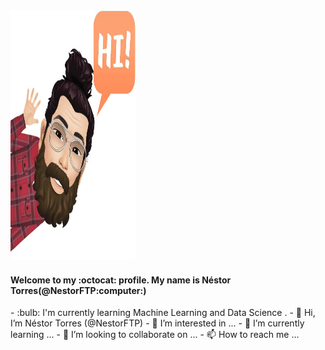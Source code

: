 <img src="https://github.com/NestorFTP/NestorFTP/blob/main/WhatsApp%20Image%202021-03-23%20at%2012.54.39.jpeg" width="200" height="400" />

<h4>Welcome to my :octocat: profile. My name is Néstor Torres(@NestorFTP:computer:)</h4>
- :bulb: I'm currently learning Machine Learning and Data Science .
- 👋 Hi, I’m Néstor Torres (@NestorFTP)
- 👀 I’m interested in ... 
- 🌱 I’m currently learning ...
- 💞️ I’m looking to collaborate on ...
- 📫 How to reach me ...
